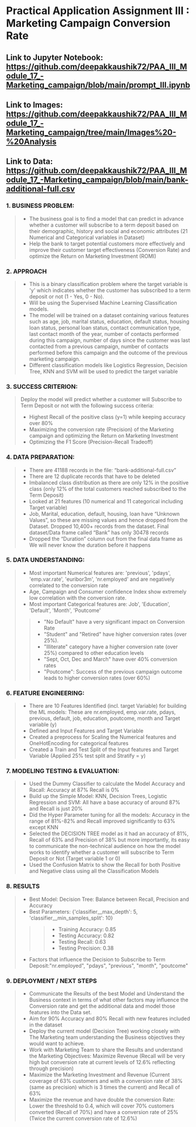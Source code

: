 # Practical Application Assignment III : Marketing Campaign Conversion Rate
## Link to Jupyter Notebook: https://github.com/deepakkaushik72/PAA_III_Module_17_-Marketing_campaign/blob/main/prompt_III.ipynb
## Link to Images: https://github.com/deepakkaushik72/PAA_III_Module_17_-Marketing_campaign/tree/main/Images%20-%20Analysis
## Link to Data: https://github.com/deepakkaushik72/PAA_III_Module_17_-Marketing_campaign/blob/main/bank-additional-full.csv

### 1. BUSINESS PROBLEM:
> - The business goal is to find a model that can predict in advance whether a customer will subscribe to a term deposit based on their demographic, history and social and economic attributes (21 Numerical and Categorical variables in Dataset)
> - Help the bank to target potential customers more effectively and improve their customer target effectiveness (Conversion Rate) and optimize the Return on Marketing     Investment (ROMI)
### 2. APPROACH
> - This is a binary classification problem where the target variable is 'y' which indicates whether the customer has subscribed to a term deposit or not (1 - Yes, 0 - No).
> - Will be using the Supervised Machine Learning Classification models.
> - The model will be trained on a dataset containing various features such as age, job, marital status, education, default status, housing loan status, personal loan status, contact communication type, last contact month of the year, number of contacts performed during this campaign, number of days since the customer was last contacted from a previous campaign, number of contacts performed before this campaign and the outcome of the previous marketing campaign.
> - Different classification models like Logistics Regression, Decision Tree, KNN and SVM will be used to predict the target variable
### 3. SUCCESS CRITERION:
> Deploy the model will predict whether a customer will Subscribe to Term Deposit or not with the following success criteria: 
> - Highest Recall of the positive class (y=1) while keeping accuracy over 80%
> - Maximizing the conversion rate (Precision) of the Marketing campaign and optimizing the Return on Marketing Investment
> - Optimizing the F1 Score (Precision-Recall Tradeoff)
### 4. DATA PREPARATION:
> - There are 41188 records in the file: “bank-additional-full.csv”
> - There are 12 duplicate records that have to be deleted
> - Imbalanced class distribution as there are only 12% in the positive class (only 12% of the total customers reached subscribed to the Term Deposit)
> - Looked at 21 features (10 numerical and 11 categorical including Target variable)
> - Job, Marital, education, default, housing, loan have “Unknown Values”, so these are missing values and hence dropped from the Dataset. Dropped 10,400+ records from the dataset. Final dataset/Data frame called “Bank” has only 30478 records  
> - Dropped the “Duration” column out from the final data frame as We will never know the duration before it happens
### 5. DATA UNDERSTANDING:
> - Most important Numerical features are:  'previous', 'pdays', 'emp.var.rate', 'euribor3m', 'nr.employed' and are negatively correlated to the conversion rate
> - Age, Campaign and Consumer confidence Index show extremely low correlation with the conversion rate.
> - Most important Categorical features are: Job', 'Education', 'Default', 'Month', 'Poutcome'
>> - "No Default" have a very significant impact on Conversion Rate
>> - "Student" and "Retired" have higher conversion rates (over 25%).
>> - "Illiterate" category have a higher conversion rate (over 25%) compared to other education levels
>> - "Sept, Oct, Dec and March" have over 40% conversion rates
>> - "Poutcome": Success of the previous campaign outcome leads to higher 
 conversion rates (over 60%)
### 6. FEATURE ENGINEERING:
> - There are 10 Features Identified (incl. target Variable) for building the ML models: These are nr.employed, emp.var.rate, pdays, previous, default, job, education, poutcome, month and Target variable (y)
> - Defined and Input Features and Target Variable
> - Created a preprocess for Scaling the Numerical features and OneHotEncoding for categorical features
> - Created a Train and Test Split of the Input features and Target Variable (Applied 25% test split and Stratify = y)
### 7. MODELING TESTING & EVALUATION:
> - Used the Dummy Classifier to calculate the Model Accuracy and Racall: Accuracy at 87% Recall is 0%
> - Build up the Simple Model: KNN, Decision Trees, Logistic Regression and SVM: All have a base accuracy of around 87% and Recall is just 20%
> - Did the Hyper Parameter tuning for all the models: Accuracy in the range of 81%-82% and Recall improved significantly to 63% except KNN
> - Selected the DECISION TREE model as it had an accuracy of 81%, Recall of 63% and Precision of 38% but more importantly, its easy to communicate the non-technical audience on how the model works to identify whether a customer will subscribe to Term Deposit or Not (Target variable 1 or 0) 
> - Used the Confusion Matrix to show the Recall for both Positive and Negative class using all the Classification Models
### 8. RESULTS
> - Best Model: Decision Tree: Balance between Recall, Precision and Accuracy
> - Best Parameters: {'classifier__max_depth': 5, 'classifier__min_samples_split': 10}
>>> - Training Accuracy: 0.85
>>> -	Testing Accuracy: 0.82
>>> - Testing Recall: 0.63
>>> - Testing Precision: 0.38
> - Factors that influence the Decision to Subscribe to Term Deposit:"nr.employed", "pdays", "previous", "month", "poutcome"
### 9. DEPLOYMENT / NEXT STEPS
> - Communicate the Results of the best Model and Understand the Business context in terms of what other factors may influence the Conversion rate and get the additional data and model those features into the Data set.
> - Aim for 90% Accuracy and 80% Recall with new features included in the dataset
> - Deploy the current model (Decision Tree) working closely with The Marketing team understanding the Business objectives they would want to achieve.
> - Work with Marketing Team to share the Results and understand the Marketing Objectives: Maximize Revenue (Recall will be very high but conversion rate at current levels of 12.6% reflecting through precision)
> - Maximize the Marketing Investment and Revenue (Current coverage of 63% customers and with a conversion rate of 38% (same as precision) which is 3 times the current) and Recall of 63%
> - Maximize the revenue and have double the conversion Rate: Lower the threshold to 0.4, which will cover 70% customers converted (Recall of 70%) and have a conversion rate of 25% (Twice the current conversion rate of 12.6%)


